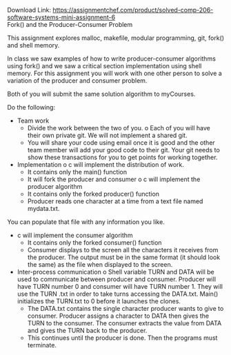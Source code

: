 Download Link: https://assignmentchef.com/product/solved-comp-206-software-systems-mini-assignment-6
<br>
Fork() and the Producer-Consumer Problem




This assignment explores malloc, makefile, modular programming, git, fork() and shell memory.




In class we saw examples of how to write producer-consumer algorithms using fork() and we saw a critical section implementation using shell memory.  For this assignment you will work with one other person to solve a variation of the producer and consumer problem.




Both of you will submit the same solution algorithm to myCourses.




Do the following:

<ul>

 <li>Team work

  <ul>

   <li>Divide the work between the two of you. o Each of you will have their own private git. We will not implement a shared git.</li>

   <li>You will share your code using email once it is good and the other team member will add your good code to their git. Your git needs to show these transactions for you to get points for working together.</li>

  </ul></li>

 <li>Implementation o c will implement the distribution of work.

  <ul>

   <li>It contains only the main() function</li>

   <li>It will fork the producer and consumer o c will implement the producer algorithm</li>

   <li>It contains only the forked producer() function</li>

   <li>Producer reads one character at a time from a text file named mydata.txt.</li>

  </ul></li>

</ul>

You can populate that file with any information you like.

<ul>

 <li>c will implement the consumer algorithm

  <ul>

   <li>It contains only the forked consumer() function</li>

   <li>Consumer displays to the screen all the characters it receives from the producer. The output must be in the same format (it should look the same) as the file when displayed to the screen.</li>

  </ul></li>

 <li>Inter-process communication o Shell variable TURN and DATA will be used to communicate between producer and consumer. Producer will have TURN number 0 and consumer will have TURN number 1. They will use the TURN .txt  in order to take turns accessing the DATA.txt.     Main() initializes the TURN.txt to 0 before it launches the clones.

  <ul>

   <li>The DATA.txt contains the  single character producer wants to give to consumer. Producer assigns a character to DATA then gives the TURN to the consumer. The consumer extracts the value from DATA and gives the TURN back to the producer.</li>

   <li>This continues until the producer is done. Then the programs must terminate.</li>

  </ul></li>

</ul>






